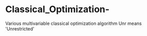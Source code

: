 # Classical_Optimization-
Various multivariable classical optimization algorithm
Unr means 'Unrestricted'
